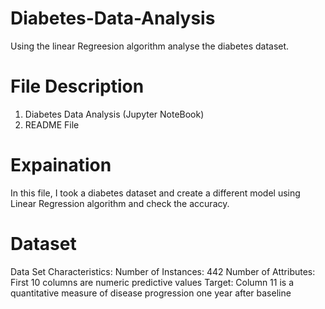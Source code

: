 # Diabetes-Data-Analysis
 Using the linear Regreesion algorithm analyse the diabetes dataset.
 
 # File Description
 1. Diabetes Data Analysis (Jupyter NoteBook)
 2. README File
 
 # Expaination 
   In this file, I took a diabetes dataset and create a different model using Linear Regression algorithm and check the accuracy.

  # Dataset
   Data Set Characteristics:
   Number of Instances: 442
   Number of Attributes: First 10 columns are numeric predictive values
   Target: Column 11 is a quantitative measure of disease progression one year after baseline



















